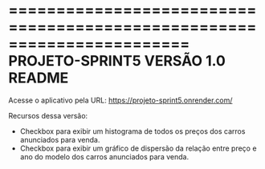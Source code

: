 =======================================================================
PROJETO-SPRINT5 
VERSÃO 1.0 README
=======================================================================

Acesse o aplicativo pela URL: https://projeto-sprint5.onrender.com/

Recursos dessa versão:
- Checkbox para exibir um histograma de todos os preços dos carros 
anunciados para venda.
- Checkbox para exibir um gráfico de dispersão da relação entre preço 
e ano do modelo dos carros anunciados para venda.
